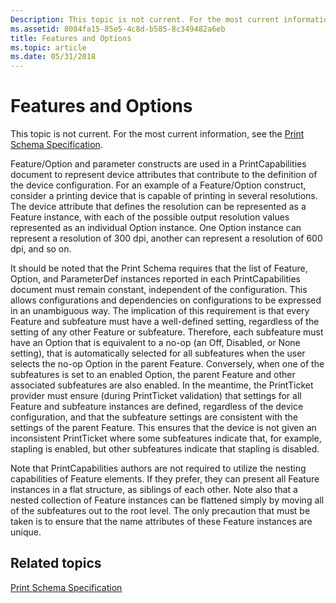 ```yaml
---
Description: This topic is not current. For the most current information, see the Print Schema Specification.
ms.assetid: 8084fa15-85e5-4c8d-b585-8c349482a6eb
title: Features and Options
ms.topic: article
ms.date: 05/31/2018
---
```


# Features and Options

This topic is not current. For the most current information, see the [Print Schema Specification](https://www.microsoft.com/whdc/xps/printschema.mspx).

Feature/Option and parameter constructs are used in a PrintCapabilities document to represent device attributes that contribute to the definition of the device configuration. For an example of a Feature/Option construct, consider a printing device that is capable of printing in several resolutions. The device attribute that defines the resolution can be represented as a Feature instance, with each of the possible output resolution values represented as an individual Option instance. One Option instance can represent a resolution of 300 dpi, another can represent a resolution of 600 dpi, and so on.

It should be noted that the Print Schema requires that the list of Feature, Option, and ParameterDef instances reported in each PrintCapabilities document must remain constant, independent of the configuration. This allows configurations and dependencies on configurations to be expressed in an unambiguous way. The implication of this requirement is that every Feature and subfeature must have a well-defined setting, regardless of the setting of any other Feature or subfeature. Therefore, each subfeature must have an Option that is equivalent to a no-op (an Off, Disabled, or None setting), that is automatically selected for all subfeatures when the user selects the no-op Option in the parent Feature. Conversely, when one of the subfeatures is set to an enabled Option, the parent Feature and other associated subfeatures are also enabled. In the meantime, the PrintTicket provider must ensure (during PrintTicket validation) that settings for all Feature and subfeature instances are defined, regardless of the device configuration, and that the subfeature settings are consistent with the settings of the parent Feature. This ensures that the device is not given an inconsistent PrintTicket where some subfeatures indicate that, for example, stapling is enabled, but other subfeatures indicate that stapling is disabled.

Note that PrintCapabilities authors are not required to utilize the nesting capabilities of Feature elements. If they prefer, they can present all Feature instances in a flat structure, as siblings of each other. Note also that a nested collection of Feature instances can be flattened simply by moving all of the subfeatures out to the root level. The only precaution that must be taken is to ensure that the name attributes of these Feature instances are unique.

## Related topics

<dl> <dt>

[Print Schema Specification](https://www.microsoft.com/whdc/xps/printschema.mspx)
</dt> </dl>

 

 




